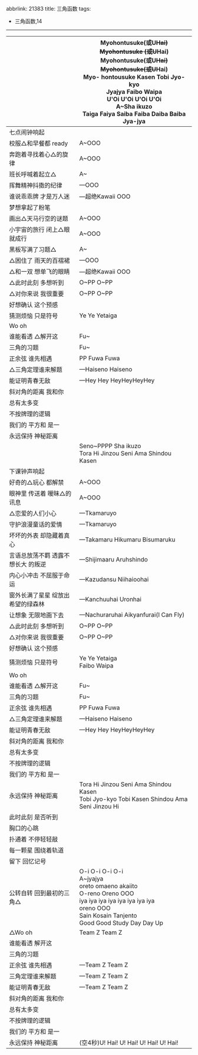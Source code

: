 abbrlink: 21383
title: 三角函数
tags:
  - 三角函数,14
---
|      |Myohontusuke(或U~~Hai)<br>Myohontusuke (或U~~Hai)<br>Myohontusuke(或U~~Hai)<br>Myohontusuke(或U~~Hai)<br>Myo- hontousuke Kasen Tobi Jyo-kyo <br>Jyajya Faibo Waipa<br>U'Oi U'Oi U'Oi U'Oi<br>A~Sha ikuzo<br>Taiga Faiya Saiba Faiba Daiba  Baiba Jya-jya|
|--|--|
|七点闹钟响起|      |
|校服△和早餐都 ready|A~OOO|
|奔跑着寻找着心△的旋律|A~OOO|
|班长呼喊着起立△|A~|
|挥舞精神抖擞的纪律|—OOO|
|谁说乖乖牌 才是万人迷|—超绝Kawaii OOO|
|梦想拿起了粉笔|      |
|画出△天马行空的谜题|A~OOO|
|小宇宙的旅行 闭上△眼就成行|A~OOO|
|黑板写满了习题△|A~|
|△困住了 雨天的百褶裙|—OOO|
|△和一双 想单飞的眼睛|—超绝Kawaii OOO|
|△此时此刻 多想听到|O~PP O~PP|
|△对你来说 我很重要|O~PP O~PP|
|好想确认 这个预感|      |
|猜测烦恼 只是符号|Ye Ye Yetaiga|
|Wo oh|      |
|谁能看透 △解开这|Fu~|
|三角的习题|Fu~|
|正余弦 谁先相遇|PP Fuwa Fuwa|
|△三角定理谁来解题|—Haiseno Haiseno|
|能证明青春无敌|—Hey Hey HeyHeyHeyHey|
|斜对角的距离 我和你|      |
|总有太多变|      |
|不按牌理的逻辑|      |
|我们的 平方和 是一|      |
|永远保持 神秘距离|      |
|      |Seno~PPPP Sha ikuzo<br>Tora Hi Jinzou Seni Ama Shindou Kasen|
|下课钟声响起|      |
|好奇的△玩心 都解禁|A~OOO|
|眼神里 传送着 暧昧△的讯息|A~OOO|
|△恋爱的人们小心|—Tkamaruyo |
|守护浪漫童话的爱情|—Tkamaruyo |
|坏坏的外表 却隐藏着真心|—Takamaru Hikumaru Bisumaruku|
|言语总放荡不羁 透露不想长大 的叛逆|—Shijimaaru Aruhshindo|
|内心小冲击 不屈服于命运|—Kazudansu Niihaioohai|
|窗外长满了星星 绽放出 希望的绿森林|—Kanchuuhai Uronhai|
|让想象 无限地画下去|—Nachuraruhai Aikyanfurai(I Can Fly)|
|△此时此刻 多想听到|O~PP O~PP|
|△对你来说 我很重要|O~PP O~PP|
|好想确认 这个预感|      |
|猜测烦恼 只是符号|Ye Ye Yetaiga<br>Faibo Waipa|
|Wo oh|      |
|谁能看透 △解开这|Fu~|
|三角的习题|Fu~|
|正余弦 谁先相遇|PP Fuwa Fuwa|
|△三角定理谁来解题|—Haiseno Haiseno|
|能证明青春无敌|—Hey Hey HeyHeyHeyHey|
|斜对角的距离 我和你|      |
|总有太多变|      |
|不按牌理的逻辑|      |
|我们的 平方和 是一|      |
|永远保持 神秘距离|Tora Hi Jinzou Seni Ama Shindou Kasen<br>Tobi Jyo-kyo Tobi Kasen Shindou Ama Seni Jinzou Hi|
|此时此刻 是否听到|      |
|胸口的心跳|      |
|扑通着 不停轻轻敲|      |
|每一颗星 围绕着轨道|      |
|留下 回忆记号|      |
|公转自转 回到最初的三角△|O-i O-i O-i O-i<br>A~jyajya<br>oreto omaeno akaiito<br>O-reno Oreno OOO<br>iya iya iya iya iya iya iya iya<br>oreno OOO<br>Sain Kosain Tanjento<br>Good Good Study Day Day Up|
|△Wo oh|Team Z Team Z |
|谁能看透 解开这|      |
|三角的习题|      |
|正余弦 谁先相遇|—Team Z Team Z |
|三角定理谁来解题|—Team Z Team Z |
|能证明青春无敌|—Team Z Team Z |
|斜对角的距离 我和你|      |
|总有太多变|      |
|不按牌理的逻辑|      |
|我们的 平方和 是一|      |
|永远保持 神秘距离|(空4秒)U! Hai! U! Hai! U! Hai! U! Hai!|
